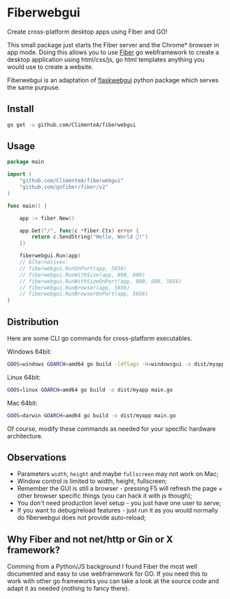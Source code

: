 # Fiberwebgui

Create cross-platform desktop apps using Fiber and GO! 

This small package just starts the Fiber server and the Chrome* browser in app mode. Doing this allows you to use [Fiber](https://github.com/gofiber/fiber) go webframework to create a desktop application using html/css/js, go html templates anything you would use to create a website.

Fiberwebgui is an adaptation of [flaskwebgui](https://github.com/ClimenteA/flaskwebgui) python package which serves the same purpuse.


## Install

```bash
go get -u github.com/ClimenteA/fiberwebgui
```

## Usage

```go
package main

import (
	"github.com/ClimenteA/fiberwebgui"
	"github.com/gofiber/fiber/v2"
)

func main() {

	app := fiber.New()

	app.Get("/", func(c *fiber.Ctx) error {
		return c.SendString("Hello, World 👋!")
	})

	fiberwebgui.Run(app)
	// Alternatives:
	// fiberwebgui.RunOnPort(app, 5656)
	// fiberwebgui.RunWithSize(app, 800, 600)
	// fiberwebgui.RunWithSizeOnPort(app, 800, 600, 5656)
	// fiberwebgui.RunBrowser(app, 5656)
	// fiberwebgui.RunBrowserOnPort(app, 5656)
}

```

## Distribution

Here are some CLI go commands for cross-platform executables.

Windows 64bit:
```bash
GOOS=windows GOARCH=amd64 go build -ldflags -H=windowsgui -o dist/myapp.exe main.go
```

Linux 64bit:
```bash
GOOS=linux GOARCH=amd64 go build -o dist/myapp main.go
```

Mac 64bit:
```bash
GOOS=darwin GOARCH=amd64 go build -o dist/myapp main.go
```

Of course, modify these commands as needed for your specific hardware architecture.

## Observations

- Parameters `width`, `height` and maybe `fullscreen` may not work on Mac;
- Window control is limited to width, height, fullscreen;
- Remember the GUI is still a browser - pressing F5 will refresh the page + other browser specific things (you can hack it with js though);
- You don't need production level setup - you just have one user to serve;
- If you want to debug/reload features - just run it as you would normally do fiberwebgui does not provide auto-reload;


## Why Fiber and not net/http or Gin or X framework? 
Comming from a Python/JS background I found Fiber the most well documented and easy to use webframework for GO. If you need this to work with other go frameworks you can take a look at the source code and adapt it as needed (nothing to fancy there).
